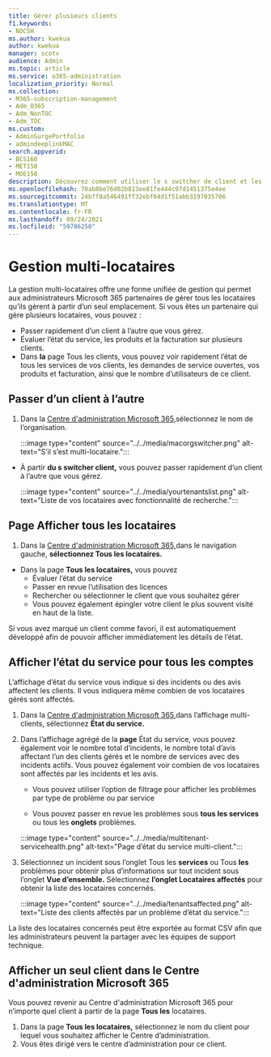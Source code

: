 ```yaml
---
title: Gérer plusieurs clients
f1.keywords:
- NOCSH
ms.author: kwekua
author: kwekua
manager: scotv
audience: Admin
ms.topic: article
ms.service: o365-administration
localization_priority: Normal
ms.collection:
- M365-subscription-management
- Adm_O365
- Adm_NonTOC
- Adm_TOC
ms.custom:
- AdminSurgePortfolio
- admindeeplinkMAC
search.appverid:
- BCS160
- MET150
- MOE150
description: Découvrez comment utiliser le s switcher de client et les affichages multi-locataires qui vous donnent la possibilité de gérer les locataires à partir d’un emplacement unique.
ms.openlocfilehash: 78ab8be76d02b813ee81fe444c97d1451375e4ee
ms.sourcegitcommit: 24bff8a546491ff32ebf04d1f51abb3197035706
ms.translationtype: MT
ms.contentlocale: fr-FR
ms.lasthandoff: 09/24/2021
ms.locfileid: "59786250"
---
```

# <a name="multi-tenant-management"></a>Gestion multi-locataires

La gestion multi-locataires offre une forme unifiée de gestion qui permet aux administrateurs Microsoft 365 partenaires de gérer tous les locataires qu’ils gèrent à partir d’un seul emplacement. Si vous êtes un partenaire qui gère plusieurs locataires, vous pouvez :

- Passer rapidement d’un client à l’autre que vous gérez.
- Évaluer l’état du service, les produits et la facturation sur plusieurs clients.
- Dans **la** page Tous les clients, vous pouvez voir rapidement l’état de tous les services de vos clients, les demandes de service ouvertes, vos produits et facturation, ainsi que le nombre d’utilisateurs de ce client.

## <a name="move-between-tenants"></a>Passer d’un client à l’autre

1. Dans la <a href="https://go.microsoft.com/fwlink/p/?linkid=2024339" target="_blank">Centre d'administration Microsoft 365,</a>sélectionnez le nom de l’organisation.

    :::image type="content" source="../../media/macorgswitcher.png" alt-text="S’il s’est multi-locataire.":::

- À partir **du s switcher client,** vous pouvez passer rapidement d’un client à l’autre que vous gérez.

    :::image type="content" source="../../media/yourtenantslist.png" alt-text="Liste de vos locataires avec fonctionnalité de recherche.":::

## <a name="view-all-tenants-page"></a>Page Afficher tous les locataires

1. Dans la <a href="https://go.microsoft.com/fwlink/p/?linkid=2024339" target="_blank">Centre d'administration Microsoft 365,</a>dans le navigation gauche, **sélectionnez Tous les locataires.**
- Dans la page **Tous les locataires,** vous pouvez
  - Évaluer l’état du service
  - Passer en revue l’utilisation des licences
  - Rechercher ou sélectionner le client que vous souhaitez gérer
  - Vous pouvez également épingler votre client le plus souvent visité en haut de la liste.

Si vous avez marqué un client comme favori, il est automatiquement développé afin de pouvoir afficher immédiatement les détails de l’état.

## <a name="view-service-health-for-all-accounts"></a>Afficher l’état du service pour tous les comptes

L’affichage d’état du service vous indique si des incidents ou des avis affectent les clients. Il vous indiquera même combien de vos locataires gérés sont affectés.

1. Dans la <a href="https://go.microsoft.com/fwlink/p/?linkid=2024339" target="_blank">Centre d'administration Microsoft 365,</a>dans l’affichage multi-clients, sélectionnez **État du service.**
2. Dans l’affichage agrégé de la **page** État du service, vous pouvez également voir le nombre total d’incidents, le nombre total d’avis affectant l’un des clients gérés et le nombre de services avec des incidents actifs. Vous pouvez également voir combien de vos locataires sont affectés par les incidents et les avis.

    - Vous pouvez utiliser l’option de filtrage pour afficher les problèmes par type de problème ou par service

    - Vous pouvez passer en revue les problèmes sous **tous les services** ou tous les **onglets** problèmes.

    :::image type="content" source="../../media/multitenant-servicehealth.png" alt-text="Page d’état du service multi-client.":::
1. Sélectionnez un incident sous l’onglet Tous les **services** ou Tous **les** problèmes pour obtenir plus d’informations sur tout incident sous l’onglet **Vue d’ensemble.** Sélectionnez **l’onglet Locataires affectés** pour obtenir la liste des locataires concernés.

    :::image type="content" source="../../media/tenantsaffected.png" alt-text="Liste des clients affectés par un problème d’état du service.":::

La liste des locataires concernés peut être exportée au format CSV afin que les administrateurs peuvent la partager avec les équipes de support technique.

## <a name="view-a-single-tenant-in-the-microsoft-365-admin-center"></a>Afficher un seul client dans le Centre d'administration Microsoft 365

Vous pouvez revenir au Centre d'administration Microsoft 365 pour n’importe quel client à partir de la page **Tous les** locataires.

1. Dans la page **Tous les locataires,** sélectionnez le nom du client pour lequel vous souhaitez afficher le Centre d’administration.
2. Vous êtes dirigé vers le centre d’administration pour ce client.